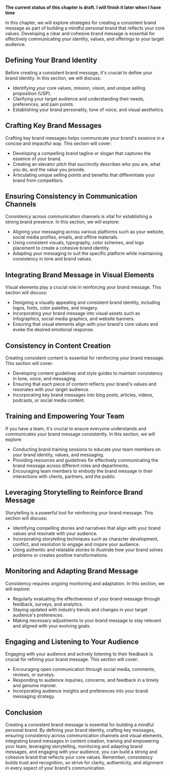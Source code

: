 **The current status of this chapter is draft. I will finish it later when I have time**

In this chapter, we will explore strategies for creating a consistent brand message as part of building a mindful personal brand that reflects your core values. Developing a clear and cohesive brand message is essential for effectively communicating your identity, values, and offerings to your target audience.

Defining Your Brand Identity
----------------------------

Before creating a consistent brand message, it's crucial to define your brand identity. In this section, we will discuss:

* Identifying your core values, mission, vision, and unique selling proposition (USP).
* Clarifying your target audience and understanding their needs, preferences, and pain points.
* Establishing your brand personality, tone of voice, and visual aesthetics.

Crafting Key Brand Messages
---------------------------

Crafting key brand messages helps communicate your brand's essence in a concise and impactful way. This section will cover:

* Developing a compelling brand tagline or slogan that captures the essence of your brand.
* Creating an elevator pitch that succinctly describes who you are, what you do, and the value you provide.
* Articulating unique selling points and benefits that differentiate your brand from competitors.

Ensuring Consistency in Communication Channels
----------------------------------------------

Consistency across communication channels is vital for establishing a strong brand presence. In this section, we will explore:

* Aligning your messaging across various platforms such as your website, social media profiles, emails, and offline materials.
* Using consistent visuals, typography, color schemes, and logo placement to create a cohesive brand identity.
* Adapting your messaging to suit the specific platform while maintaining consistency in tone and brand values.

Integrating Brand Message in Visual Elements
--------------------------------------------

Visual elements play a crucial role in reinforcing your brand message. This section will discuss:

* Designing a visually appealing and consistent brand identity, including logos, fonts, color palettes, and imagery.
* Incorporating your brand message into visual assets such as infographics, social media graphics, and website banners.
* Ensuring that visual elements align with your brand's core values and evoke the desired emotional response.

Consistency in Content Creation
-------------------------------

Creating consistent content is essential for reinforcing your brand message. This section will cover:

* Developing content guidelines and style guides to maintain consistency in tone, voice, and messaging.
* Ensuring that each piece of content reflects your brand's values and resonates with your target audience.
* Incorporating key brand messages into blog posts, articles, videos, podcasts, or social media content.

Training and Empowering Your Team
---------------------------------

If you have a team, it's crucial to ensure everyone understands and communicates your brand message consistently. In this section, we will explore:

* Conducting brand training sessions to educate your team members on your brand identity, values, and messaging.
* Providing resources and guidelines for effectively communicating the brand message across different roles and departments.
* Encouraging team members to embody the brand message in their interactions with clients, partners, and the public.

Leveraging Storytelling to Reinforce Brand Message
--------------------------------------------------

Storytelling is a powerful tool for reinforcing your brand message. This section will discuss:

* Identifying compelling stories and narratives that align with your brand values and resonate with your audience.
* Incorporating storytelling techniques such as character development, conflict, and resolution to engage and inspire your audience.
* Using authentic and relatable stories to illustrate how your brand solves problems or creates positive transformations.

Monitoring and Adapting Brand Message
-------------------------------------

Consistency requires ongoing monitoring and adaptation. In this section, we will explore:

* Regularly evaluating the effectiveness of your brand message through feedback, surveys, and analytics.
* Staying updated with industry trends and changes in your target audience's preferences.
* Making necessary adjustments to your brand message to stay relevant and aligned with your evolving goals.

Engaging and Listening to Your Audience
---------------------------------------

Engaging with your audience and actively listening to their feedback is crucial for refining your brand message. This section will cover:

* Encouraging open communication through social media, comments, reviews, or surveys.
* Responding to audience inquiries, concerns, and feedback in a timely and genuine manner.
* Incorporating audience insights and preferences into your brand messaging strategy.

Conclusion
----------

Creating a consistent brand message is essential for building a mindful personal brand. By defining your brand identity, crafting key messages, ensuring consistency across communication channels and visual elements, integrating brand messages in content creation, training and empowering your team, leveraging storytelling, monitoring and adapting brand messages, and engaging with your audience, you can build a strong and cohesive brand that reflects your core values. Remember, consistency builds trust and recognition, so strive for clarity, authenticity, and alignment in every aspect of your brand's communication.
